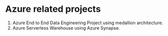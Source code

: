 # Azure related projects
1. Azure End to End Data Engineering Project using medallion architecture.
2. Azure Serverless Warehouse using Azure Synapse.
